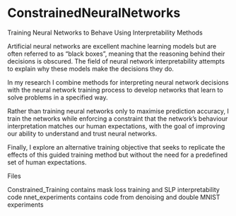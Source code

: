 # ConstrainedNeuralNetworks
Training Neural Networks to Behave Using Interpretability Methods

Artificial neural networks are excellent machine learning models but are often referred to as “black boxes”, meaning that the reasoning behind their decisions is obscured. The field of neural network interpretability attempts to explain why these models make the decisions they do.

In my research I combine methods for interpreting neural network decisions with the neural network training process to develop networks that learn to solve problems in a specified way. 

Rather than training neural networks only to maximise prediction accuracy, I train the networks while enforcing a constraint that the network’s behaviour interpretation matches our human expectations, with the goal of improving our ability to understand and trust neural networks. 

Finally, I explore an alternative training objective that seeks to replicate the effects of this guided training method but without the need for a predefined set of human expectations.

Files

Constrained_Training contains mask loss training and SLP interpretability code
nnet_experiments contains code from denoising and double MNIST experiments
